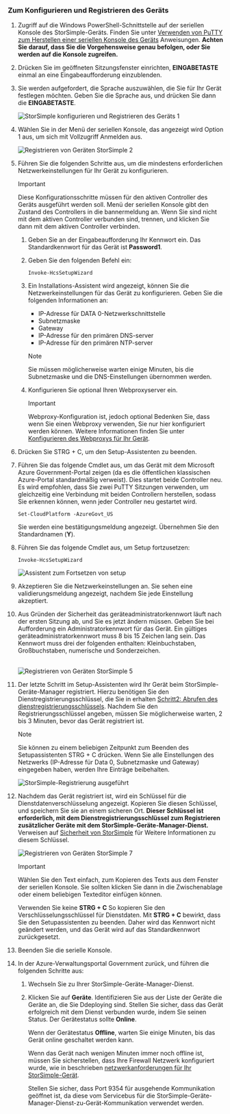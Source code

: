 <!--author=SharS last changed: 06/22/2016-->

### <a name="to-configure-and-register-the-device"></a>Zum Konfigurieren und Registrieren des Geräts
1. Zugriff auf die Windows PowerShell-Schnittstelle auf der seriellen Konsole des StorSimple-Geräts. Finden Sie unter [Verwenden von PuTTY zum Herstellen einer seriellen Konsole des Geräts](../articles/storsimple/storsimple-8000-deployment-walkthrough-gov-u2.md#use-putty-to-connect-to-the-device-serial-console) Anweisungen. **Achten Sie darauf, dass Sie die Vorgehensweise genau befolgen, oder Sie werden auf die Konsole zugreifen.**
2. Drücken Sie im geöffneten Sitzungsfenster einrichten, **EINGABETASTE** einmal an eine Eingabeaufforderung einzublenden.
3. Sie werden aufgefordert, die Sprache auszuwählen, die Sie für Ihr Gerät festlegen möchten. Geben Sie die Sprache aus, und drücken Sie dann die **EINGABETASTE**.
   
    ![StorSimple konfigurieren und Registrieren des Geräts 1](./media/storsimple-configure-and-register-device-gov-u2/HCS_RegisterYourDevice1-gov-include.png)
4. Wählen Sie in der Menü der seriellen Konsole, das angezeigt wird Option 1 aus, um sich mit Vollzugriff Anmelden aus.
   
    ![Registrieren von Geräten StorSimple 2](./media/storsimple-configure-and-register-device-gov-u2/HCS_RegisterYourDevice2-gov-include.png)
5. Führen Sie die folgenden Schritte aus, um die mindestens erforderlichen Netzwerkeinstellungen für Ihr Gerät zu konfigurieren.
   
   > [!IMPORTANT]
   > Diese Konfigurationsschritte müssen für den aktiven Controller des Geräts ausgeführt werden soll. Menü der seriellen Konsole gibt den Zustand des Controllers in die bannermeldung an. Wenn Sie sind nicht mit dem aktiven Controller verbunden sind, trennen, und klicken Sie dann mit dem aktiven Controller verbinden.
   
   1. Geben Sie an der Eingabeaufforderung Ihr Kennwort ein. Das Standardkennwort für das Gerät ist **Password1**.
   2. Geben Sie den folgenden Befehl ein:
      
        `Invoke-HcsSetupWizard`
   3. Ein Installations-Assistent wird angezeigt, können Sie die Netzwerkeinstellungen für das Gerät zu konfigurieren. Geben Sie die folgenden Informationen an:
      
      * IP-Adresse für DATA 0-Netzwerkschnittstelle
      * Subnetzmaske
      * Gateway
      * IP-Adresse für den primären DNS-server
      * IP-Adresse für den primären NTP-server
      
      > [!NOTE]
      > Sie müssen möglicherweise warten einige Minuten, bis die Subnetzmaske und die DNS-Einstellungen übernommen werden.
    
   4. Konfigurieren Sie optional Ihren Webproxyserver ein.
      
      > [!IMPORTANT]
      > Webproxy-Konfiguration ist, jedoch optional Bedenken Sie, dass wenn Sie einen Webproxy verwenden, Sie nur hier konfiguriert werden können. Weitere Informationen finden Sie unter [Konfigurieren des Webproxys für Ihr Gerät](../articles/storsimple/storsimple-configure-web-proxy.md).
     
6. Drücken Sie STRG + C, um den Setup-Assistenten zu beenden.
8. Führen Sie das folgende Cmdlet aus, um das Gerät mit dem Microsoft Azure Government-Portal zeigen (da es die öffentlichen klassischen Azure-Portal standardmäßig verweist). Dies startet beide Controller neu. Es wird empfohlen, dass Sie zwei PuTTY Sitzungen verwenden, um gleichzeitig eine Verbindung mit beiden Controllern herstellen, sodass Sie erkennen können, wenn jeder Controller neu gestartet wird.
   
    `Set-CloudPlatform -AzureGovt_US`
   
   Sie werden eine bestätigungsmeldung angezeigt. Übernehmen Sie den Standardnamen (**Y**).
9. Führen Sie das folgende Cmdlet aus, um Setup fortzusetzen:
   
    `Invoke-HcsSetupWizard`
   
    ![Assistent zum Fortsetzen von setup](./media/storsimple-configure-and-register-device-gov-u2/HCS_ResumeSetup-gov-include.png)
   
10. Akzeptieren Sie die Netzwerkeinstellungen an. Sie sehen eine validierungsmeldung angezeigt, nachdem Sie jede Einstellung akzeptiert.
11. Aus Gründen der Sicherheit das geräteadministratorkennwort läuft nach der ersten Sitzung ab, und Sie es jetzt ändern müssen. Geben Sie bei Aufforderung ein Administratorkennwort für das Gerät. Ein gültiges geräteadministratorkennwort muss 8 bis 15 Zeichen lang sein. Das Kennwort muss drei der folgenden enthalten: Kleinbuchstaben, Großbuchstaben, numerische und Sonderzeichen.
    
    <br/>![Registrieren von Geräten StorSimple 5](./media/storsimple-configure-and-register-device-gov-u2/HCS_RegisterYourDevice5_gov-include.png)
12. Der letzte Schritt im Setup-Assistenten wird Ihr Gerät beim StorSimple-Geräte-Manager registriert. Hierzu benötigen Sie den Dienstregistrierungsschlüssel, die Sie in erhalten [Schritt2: Abrufen des dienstregistrierungsschlüssels](../articles/storsimple/storsimple-8000-deployment-walkthrough-gov-u2.md#step-2-get-the-service-registration-key). Nachdem Sie den Registrierungsschlüssel angeben, müssen Sie möglicherweise warten, 2 bis 3 Minuten, bevor das Gerät registriert ist.
    
    > [!NOTE]
    > Sie können zu einem beliebigen Zeitpunkt zum Beenden des Setupassistenten STRG + C drücken. Wenn Sie alle Einstellungen des Netzwerks (IP-Adresse für Data 0, Subnetzmaske und Gateway) eingegeben haben, werden Ihre Einträge beibehalten.
    
    ![StorSimple-Registrierung ausgeführt](./media/storsimple-configure-and-register-device-gov-u2/HCS_RegistrationProgress-gov-include.png)
13. Nachdem das Gerät registriert ist, wird ein Schlüssel für die Dienstdatenverschlüsselung angezeigt. Kopieren Sie diesen Schlüssel, und speichern Sie sie an einem sicheren Ort. **Dieser Schlüssel ist erforderlich, mit dem Dienstregistrierungsschlüssel zum Registrieren zusätzlicher Geräte mit dem StorSimple-Geräte-Manager-Dienst.** Verweisen auf [Sicherheit von StorSimple](../articles/storsimple/storsimple-8000-security.md) für Weitere Informationen zu diesem Schlüssel.
    
    ![Registrieren von Geräten StorSimple 7](./media/storsimple-configure-and-register-device-gov-u2/HCS_RegisterYourDevice7_gov-include.png)
    > [!IMPORTANT]
    > Wählen Sie den Text einfach, zum Kopieren des Texts aus dem Fenster der seriellen Konsole. Sie sollten klicken Sie dann in die Zwischenablage oder einem beliebigen Texteditor einfügen können.
    > 
    > Verwenden Sie keine **STRG + C** So kopieren Sie den Verschlüsselungsschlüssel für Dienstdaten. Mit **STRG + C** bewirkt, dass Sie den Setupassistenten zu beenden. Daher wird das Kennwort nicht geändert werden, und das Gerät wird auf das Standardkennwort zurückgesetzt.
    
14. Beenden Sie die serielle Konsole.
15. In der Azure-Verwaltungsportal Government zurück, und führen die folgenden Schritte aus:
    
    1. Wechseln Sie zu Ihrer StorSimple-Geräte-Manager-Dienst.
    2. Klicken Sie auf **Geräte**. Identifizieren Sie aus der Liste der Geräte die Geräte an, die Sie Ddeploying sind. Stellen Sie sicher, dass das Gerät erfolgreich mit dem Dienst verbunden wurde, indem Sie seinen Status. Der Gerätestatus sollte **Online**.
            
        Wenn der Gerätestatus **Offline**, warten Sie einige Minuten, bis das Gerät online geschaltet werden kann.
       
        Wenn das Gerät nach wenigen Minuten immer noch offline ist, müssen Sie sicherstellen, dass Ihre Firewall Netzwerk konfiguriert wurde, wie in beschrieben [netzwerkanforderungen für Ihr StorSimple-Gerät](../articles/storsimple/storsimple-8000-system-requirements.md).
       
        Stellen Sie sicher, dass Port 9354 für ausgehende Kommunikation geöffnet ist, da diese vom Servicebus für die StorSimple-Geräte-Manager-Dienst-zu-Gerät-Kommunikation verwendet werden.

